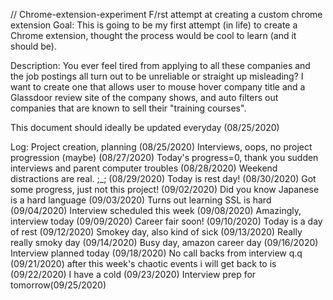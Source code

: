 // Chrome-extension-experiment
F/rst attempt at creating a custom chrome extension
Goal:
This is going to be my first attempt (in life) to create a Chrome extension, thought the process would be cool to learn (and it should be).

Description:
You ever feel tired from applying to all these companies and the job postings all turn out to be unreliable or straight up misleading?  I want to create one that allows user to mouse hover company title and a Glassdoor review site of the company shows, and auto filters out companies that are known to sell their "training courses".

This document should ideally be updated everyday (08/25/2020)

Log:
Project creation, planning (08/25/2020)
Interviews, oops, no project progression (maybe) (08/27/2020)
Today's progress=0, thank you sudden interviews and parent computer troubles (08/28/2020)
Weekend distractions are real. ;_; (08/29/2020)
Today is rest day! (08/30/2020)
Got some progress, just not this project! (09/02/2020)
Did you know Japanese is a hard language (09/03/2020)
Turns out learning SSL is hard (09/04/2020)
Interview scheduled this week (09/08/2020)
Amazingly, interview today (09/09/2020)
Career fair soon! (09/10/2020)
Today is a day of rest (09/12/2020)
Smokey day, also kind of sick (09/13/2020)
Really really smoky day (09/14/2020)
Busy day, amazon career day (09/16/2020)
Interview planned today (09/18/2020)
No call backs from interview q.q (09/21/2020)
after this week's chaotic events i will get back to is (09/22/2020)
I have a cold (09/23/2020)
Interview prep for tomorrow(09/25/2020)
